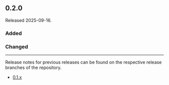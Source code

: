 ## 0.2.0

Released 2025-09-16.

### Added

### Changed

---

Release notes for previous releases can be found on the respective release 
branches of the repository.

<!-- ARCHIVE_START -->
* [0.1.x](https://github.com/credibil/key/blob/release-0.1.0/RELEASES.md)
